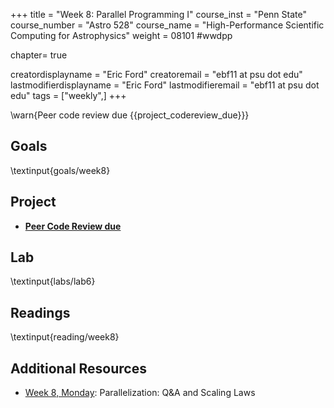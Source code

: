 +++
title = "Week 8: Parallel Programming I"
course_inst = "Penn State"
course_number = "Astro 528"
course_name = "High-Performance Scientific Computing for Astrophysics"
weight = 08101  #wwdpp

chapter= true

creatordisplayname = "Eric Ford"
creatoremail = "ebf11 at psu dot edu"
lastmodifierdisplayname = "Eric Ford"
lastmodifieremail = "ebf11 at psu dot edu"
tags = ["weekly",]
+++

\warn{Peer code review due {{project_codereview_due}}}

## Goals
\textinput{goals/week8}

## Project
- **[Peer Code Review due](/project/#peer_code_reviews_due_project_codereview_due)**

## Lab
\textinput{labs/lab6}

## Readings
\textinput{reading/week8}

## Additional Resources
- [Week 8, Monday](https://psuastro528.github.io/Notes-Fall2025/week8/week8.html):  Parallelization: Q&A and Scaling Laws
